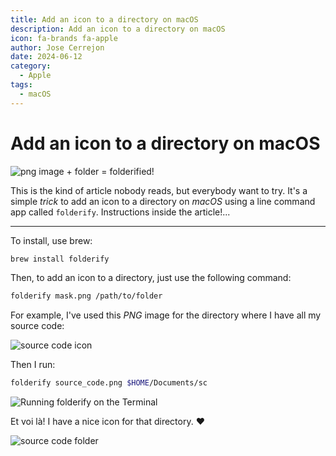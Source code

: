 ```yaml
---
title: Add an icon to a directory on macOS
description: Add an icon to a directory on macOS
icon: fa-brands fa-apple
author: Jose Cerrejon
date: 2024-06-12
category:
  - Apple
tags:
  - macOS
---
```

# Add an icon to a directory on macOS

![png image + folder = folderified!](/images/2024/06/explanation.png "png image + folder = folderified!")

This is the kind of article nobody reads, but everybody want to try. It's a simple *trick* to add an icon to a directory on *macOS* using a line command app called `folderify`. Instructions inside the article!...

- - -

To install, use brew:

```bash
brew install folderify
```

Then, to add an icon to a directory, just use the following command:

```bash
folderify mask.png /path/to/folder
```

For example, I've used this *PNG* image for the directory where I have all my source code:

![source code icon](/images/2024/06/source_code.png "Source code icon")

Then I run:

```bash
folderify source_code.png $HOME/Documents/sc
```

![Running folderify on the Terminal](/images/2024/06/run_folderify.png "Running folderify on the Terminal")

Et voi là! I have a nice icon for that directory. :heart:

![source code folder](/images/2024/06/sc_folder.png "Source code folder")
